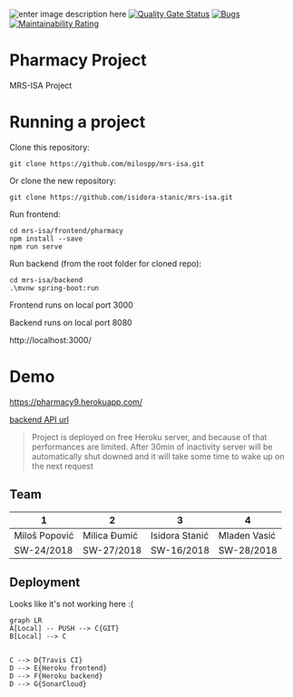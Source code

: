 ![enter image description here](https://travis-ci.com/milospp/mrs-isa.svg?token=QFrKDHpi7sZxEk17Xky9&branch=main)
[![Quality Gate Status](https://sonarcloud.io/api/project_badges/measure?project=milospp_mrs-isa&metric=alert_status)](https://sonarcloud.io/dashboard?id=milospp_mrs-isa)
[![Bugs](https://sonarcloud.io/api/project_badges/measure?project=milospp_mrs-isa&metric=bugs)](https://sonarcloud.io/dashboard?id=milospp_mrs-isa)
[![Maintainability Rating](https://sonarcloud.io/api/project_badges/measure?project=milospp_mrs-isa&metric=sqale_rating)](https://sonarcloud.io/dashboard?id=milospp_mrs-isa)

# Pharmacy Project
MRS-ISA Project


# Running a project

Clone this repository:
```
git clone https://github.com/milospp/mrs-isa.git
```

Or clone the new repository:
```
git clone https://github.com/isidora-stanic/mrs-isa.git
```

Run frontend:
```
cd mrs-isa/frontend/pharmacy
npm install --save
npm run serve
```

Run backend (from the root folder for cloned repo):
```
cd mrs-isa/backend
.\mvnw spring-boot:run
```

Frontend runs on local port 3000

Backend runs on local port 8080

http://localhost:3000/


# Demo
https://pharmacy9.herokuapp.com/ 

[backend API url](https://pharmacy9.herokuapp.com/)

> Project is deployed on free Heroku server, and because of that performances are limited.
> After 30min of inactivity server will be automatically shut downed and it will take some time to wake up on the next request

## Team

| 1 |2  | 3 | 4 |
|--|--|--|--|
| Miloš Popović | Milica Đumić | Isidora Stanić | Mladen Vasić |
| SW-24/2018 | SW-27/2018 | SW-16/2018 | SW-28/2018 |




## Deployment
Looks like it's not working here :(

```mermaid
graph LR
A[Local] -- PUSH --> C{GIT}
B[Local] --> C


C --> D{Travis CI}
D --> E{Heroku frontend}
D --> F{Heroku backend}
D --> G{SonarCloud}

```
